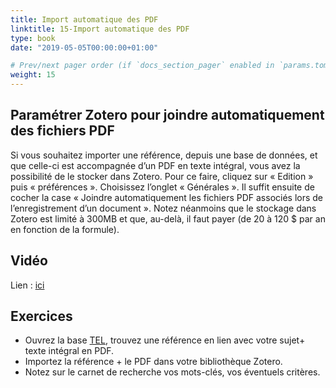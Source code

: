 ```yaml
---
title: Import automatique des PDF
linktitle: 15-Import automatique des PDF
type: book
date: "2019-05-05T00:00:00+01:00"

# Prev/next pager order (if `docs_section_pager` enabled in `params.toml`)
weight: 15
---
```


## Paramétrer Zotero pour joindre automatiquement des fichiers PDF

Si vous souhaitez importer une référence, depuis une base de données, et que celle-ci est accompagnée d’un PDF en texte intégral, vous avez la possibilité de le stocker dans Zotero. Pour ce faire, cliquez sur « Edition » puis « préférences ». Choisissez l’onglet « Générales ». Il suffit ensuite de cocher la case « Joindre automatiquement les fichiers PDF associés lors de l’enregistrement d’un document ». Notez néanmoins que le stockage dans Zotero est limité à 300MB et que, au-delà, il faut payer (de 20 à 120 $ par an en fonction de la formule).

## Vidéo

Lien : [ici](http://g.recordit.co/EvETyhz1JE.gif)

## Exercices

- Ouvrez la base [TEL](https://tel.archives-ouvertes.fr/), trouvez une référence en lien avec votre sujet+ texte intégral en PDF.
- Importez la référence + le PDF dans votre bibliothèque Zotero.
- Notez sur le carnet de recherche vos mots-clés, vos éventuels critères.

